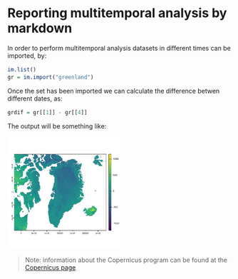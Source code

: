 # Reporting multitemporal analysis by markdown

In order to perform multitemporal analysis datasets in different times can be imported, by:

``` r
im.list()
gr = im.import("greenland")
```

Once the set has been imported we can calculate the difference betwen different dates, as:

``` r
grdif = gr[[1]] - gr[[4]]
```

The output will be something like:

<img src="../Pics/difgreen.jpeg" width=50% />

> Note: information about the Copernicus program can be found at the [Copernicus page](https://www.copernicus.eu/)
